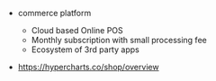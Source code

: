 

  - commerce platform
    - Cloud based Online POS
    - Monthly subscription with small processing fee
    - Ecosystem of 3rd party apps

  - https://hypercharts.co/shop/overview
